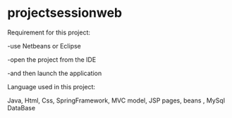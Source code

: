 # projectsessionweb
Requirement for this project:

-use Netbeans or Eclipse

-open the project from the IDE

-and then launch the application

Language used in this project:
 
Java, Html, Css,  SpringFramework, MVC model, JSP pages, beans  , MySql DataBase 
